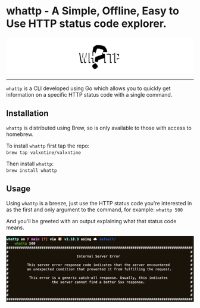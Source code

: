 # whattp - A Simple, Offline, Easy to Use HTTP status code explorer.

![whattp](/doc/static/whattpbanner.png)

___


`whattp` is a CLI developed using Go which allows you to quickly get information on a specific HTTP status code with a single command.

## Installation

`whattp` is distributed using Brew, so is only available to those with access to homebrew.

To install `whattp` first tap the repo:  
`brew tap valxntine/valxntine`

Then install `whattp`:  
`brew install whattp`

## Usage

Using `whattp` is a breeze, just use the HTTP status code you're interested in as the first and only argument to the command, for example:
`whattp 500`

And you'll be greeted with an output explaining what that status code means.

![whattpexample](/doc/static/whattpexample.png)
